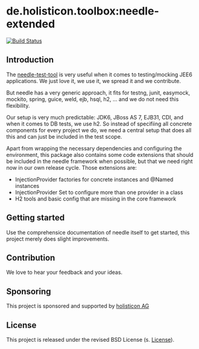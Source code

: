 # de.holisticon.toolbox:needle-extended
[![Build Status](https://secure.travis-ci.org/holisticon/needle-extended.png)](https://travis-ci.org/holisticon/needle-extened)
## Introduction

The [needle-test-tool](http://needle.spree.de) is very useful when it comes to testing/mocking JEE6 applications. We just love it, we use it, we spread it and 
 we contribute. 
 
But needle has a very generic approach, it fits for testng, junit, easymock, mockito, spring, guice, weld, ejb, hsql, h2, ... and we do not need this flexibility.

Our setup is very much predictable: JDK6, JBoss AS 7, EJB31, CDI, and when it comes to DB tests, we use h2. So instead of specifiing all concrete components for every project we do, we need a central setup that does all this and can just be included in the test scope. 
 
Apart from wrapping the necessary dependencies and configuring the environment, this package also contains some code extensions that should be included in the needle framework when possible, but that we need right now in our own release cycle.
Those extensions are:

- InjectionProvider factories for concrete instances and @Named instances
- InjectionProvider Set to configure more than one provider in a class
- H2 tools and basic config that are missing in the core framework 

## Getting started

Use the comprehensice documentation of needle itself to get started, this project merely does slight improvements.

## Contribution

We love to hear your feedback and your ideas.

## Sponsoring
This project is sponsored and supported by [holisticon AG](http://holisticon.de/cms/About/Startseite)

## License
This project is released under the revised BSD License (s. [License](license.txt)).

